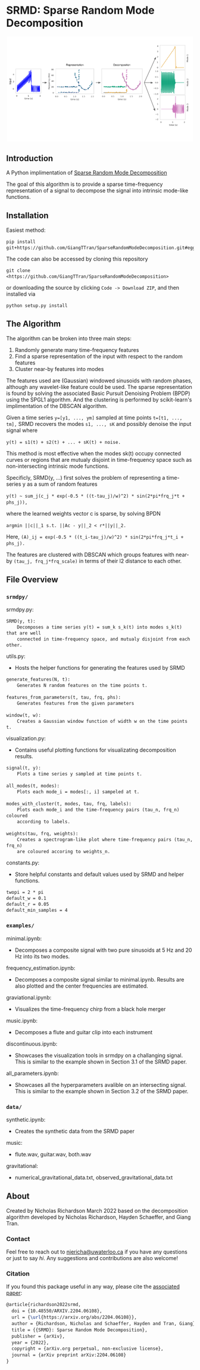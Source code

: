 # SRMD: Sparse Random Mode Decomposition

<p align="center">
<img src="https://github.com/GiangTTran/SparseRandomModeDecomposition/blob/main/srmd_flowchart.png" alt="SRMD Flowchart" width="500"/>
</p>

## Introduction

A Python implimentation of [Sparse Random Mode Decomposition](https://arxiv.org/abs/2204.06108)

The goal of this algorithm is to provide a sparse time-frequency representation
of a signal to decompose the signal into intrinsic mode-like functions.

## Installation

Easiest method:

```
pip install git+https://github.com/GiangTTran/SparseRandomModeDecomposition.git#egg=srmdpy
```

The code can also be accessed by cloning this repository

```
git clone <https://github.com/GiangTTran/SparseRandomModeDecomposition>
```

or downloading the source by clicking `Code -> Download ZIP`, and then installed via

```
python setup.py install
```

## The Algorithm

The algorithm can be broken into three main steps:
    
1. Randomly generate many time-frequency features
2. Find a sparse representation of the input with respect to the random features
3. Cluster near-by features into modes

The features used are (Gaussian) windowed sinusoids with random phases, although
any wavelet-like feature could be used. The sparse representation is found by
solving the associated Basic Pursuit Denoising Problem (BPDP) using the SPGL1
algorithm. And the clustering is performed by scikit-learn's implimentation of
the DBSCAN algorithm.

Given a time series ```y=[y1, ..., ym]``` sampled at time points ```t=[t1, ..., tm],```
SRMD recovers the modes ```s1, ..., sK``` and possibly denoise the input signal where

```y(t) = s1(t) + s2(t) + ... + sK(t) + noise.```

This method is most effective when the modes sk(t) occupy connected curves
or regions that are mutualy disjoint in time-frequency space such as
non-intersecting intrinsic mode functions.

Specificly, SRMD(y, ...) first solves the problem of representing a time-series
y as a sum of random features

```y(t) ~ sum_j(c_j * exp(-0.5 * ((t-tau_j)/w)^2) * sin(2*pi*frq_j*t + phs_j)),```

where the learned weights vector c is sparse, by solving BPDN

```argmin ||c||_1 s.t. ||Ac - y||_2 < r*||y||_2.```

Here, ```(A)_ij = exp(-0.5 * ((t_i-tau_j)/w)^2) * sin(2*pi*frq_j*t_i + phs_j).```

The features are clustered with DBSCAN which groups features with near-by
```(tau_j, frq_j*frq_scale)``` in terms of their l2 distance to each other.

## File Overview
###  ```srmdpy/```
srmdpy.py:
```
SRMD(y, t):
    Decomposes a time series y(t) = sum_k s_k(t) into modes s_k(t) that are well
    connected in time-frequency space, and mutualy disjoint from each other.
```
    
utils.py: 
- Hosts the helper functions for generating the features used by SRMD
```
generate_features(N, t):
    Generates N random features on the time points t.

features_from_parameters(t, tau, frq, phs):
    Generates features from the given parameters

window(t, w):
    Creates a Gaussian window function of width w on the time points t.
```

visualization.py:
- Contains useful plotting functions for visualizating decomposition results.
```
signal(t, y):
    Plots a time series y sampled at time points t.
    
all_modes(t, modes):
    Plots each mode_i = modes[:, i] sampeled at t.
    
modes_with_cluster(t, modes, tau, frq, labels):
    Plots each mode_i and the time-frequency pairs (tau_n, frq_n) coloured
    according to labels.
    
weights(tau, frq, weights):
    Creates a spectrogram-like plot where time-frequency pairs (tau_n, frq_n)
    are coloured accoring to weights_n.
```

constants.py:
- Store helpful constants and default values used by SRMD and helper functions.
```
twopi = 2 * pi
default_w = 0.1
default_r = 0.05
default_min_samples = 4
```
### ```examples/```

minimal.ipynb:
- Decomposes a composite signal with two pure sinusoids at 5 Hz and 20 Hz into its two modes.

frequency_estimation.ipynb:
- Decomposes a composite signal similar to minimal.ipynb. Results are also plotted and the center frequencies are estimated.

graviational.ipynb:
- Visualizes the time-frequency chirp from a black hole merger

music.ipynb:
- Decomposes a flute and guitar clip into each instrument

discontinuous.ipynb:
- Showcases the visualization tools in srmdpy on a challanging signal. This is similar to the example shown in Section 3.1 of the SRMD paper.

all_parameters.ipynb:
- Showcases all the hyperparameters avalible on an intersecting signal. This is similar to the example shown in Section 3.2 of the SRMD paper.

### ```data/```
synthetic.ipynb:
- Creates the synthetic data from the SRMD paper

music:
- flute.wav, guitar.wav, both.wav

gravitational:
- numerical_gravitational_data.txt, observed_gravitational_data.txt

## About

Created by Nicholas Richardson March 2022 based on the decomposition algorithm
developed by Nicholas Richardson, Hayden Schaeffer, and Giang Tran.

### Contact

Feel free to reach out to njericha@uwaterloo.ca if you have any questions or
just to say *hi*. Any suggestions and contributions are also welcome!

### Citation
If you found this package useful in any way, please cite the [associated paper](https://arxiv.org/abs/2204.06108):

```latex
@article{richardson2022srmd,
  doi = {10.48550/ARXIV.2204.06108},
  url = {\url{https://arxiv.org/abs/2204.06108}},
  author = {Richardson, Nicholas and Schaeffer, Hayden and Tran, Giang},
  title = {{SRMD}: Sparse Random Mode Decomposition},
  publisher = {arXiv},
  year = {2022},
  copyright = {arXiv.org perpetual, non-exclusive license},
  journal = {arXiv preprint arXiv:2204.06108}
}
```
